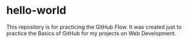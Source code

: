 # hello-world
This repository is for practicing the GitHub Flow.
It was created just to practice the Basics of GitHub for my projects on Web Development.
